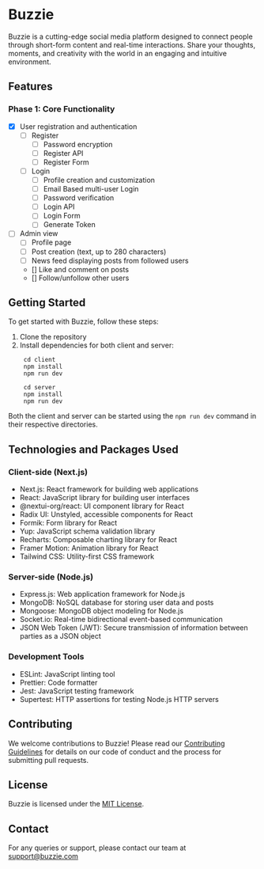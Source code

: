 # Buzzie

Buzzie is a cutting-edge social media platform designed to connect people through short-form content and real-time interactions. Share your thoughts, moments, and creativity with the world in an engaging and intuitive environment.

## Features

### Phase 1: Core Functionality

- [x] User registration and authentication
   - [ ] Register
      - [ ] Password encryption
      - [ ] Register API
      - [ ] Register Form
    - [ ] Login
        - [ ] Profile creation and customization
        - [ ] Email Based multi-user Login
        - [ ] Password verification
        - [ ] Login API
        - [ ] Login Form
        - [ ] Generate Token

- [ ] Admin view
    - [ ] Profile page
    - [ ] Post creation (text, up to 280 characters)
    - [ ] News feed displaying posts from followed users
    - [] Like and comment on posts
    - [] Follow/unfollow other users

## Getting Started

To get started with Buzzie, follow these steps:

1. Clone the repository
2. Install dependencies for both client and server:
   ```
    cd client 
    npm install
    npm run dev

    cd server
    npm install
    npm run dev
   ```

Both the client and server can be started using the `npm run dev` command in their respective directories.

## Technologies and Packages Used

### Client-side (Next.js)
- Next.js: React framework for building web applications
- React: JavaScript library for building user interfaces
- @nextui-org/react: UI component library for React
- Radix UI: Unstyled, accessible components for React
- Formik: Form library for React
- Yup: JavaScript schema validation library
- Recharts: Composable charting library for React
- Framer Motion: Animation library for React
- Tailwind CSS: Utility-first CSS framework

### Server-side (Node.js)
- Express.js: Web application framework for Node.js
- MongoDB: NoSQL database for storing user data and posts
- Mongoose: MongoDB object modeling for Node.js
- Socket.io: Real-time bidirectional event-based communication
- JSON Web Token (JWT): Secure transmission of information between parties as a JSON object

### Development Tools
- ESLint: JavaScript linting tool
- Prettier: Code formatter
- Jest: JavaScript testing framework
- Supertest: HTTP assertions for testing Node.js HTTP servers

## Contributing

We welcome contributions to Buzzie! Please read our [Contributing Guidelines](CONTRIBUTING.md) for details on our code of conduct and the process for submitting pull requests.

## License

Buzzie is licensed under the [MIT License](LICENSE.md).

## Contact

For any queries or support, please contact our team at support@buzzie.com